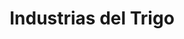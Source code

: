 ---
title: "Industrias del Trigo"
url: /ciudad-guayana-puerto-ordaz/industrias-del-trigo/
shop: Großhandel
---